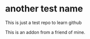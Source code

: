 # another test name
This is just a test repo to learn github

This is an addon from a friend of mine.
